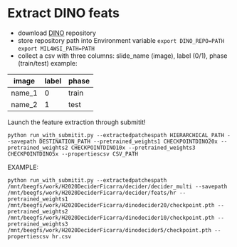 # Extract DINO feats 

- download [DINO](https://github.com/facebookresearch/dino) repository
- store repository path into Environment variable ```export DINO_REPO=PATH```  ```export MIL4WSI_PATH=PATH```
- collect a csv with three columns: slide_name (image), label (0/1), phase (train/test)
  example:


| image  | label | phase |
| ------------- | ------------- | ------------|
| name_1  | 0  | train |
| name_2  | 1  | test  |


Launch the feature extraction through submitit!
```
python run_with_submitit.py --extractedpatchespath HIERARCHICAL_PATH --savepath DESTINATION_PATH --pretrained_weights1 CHECKPOINTDINO20x --pretrained_weights2 CHECKPOINTDINO10x --pretrained_weights3 CHECKPOINTDINO5x --propertiescsv CSV_PATH
```

EXAMPLE:
```
python run_with_submitit.py --extractedpatchespath /mnt/beegfs/work/H2020DeciderFicarra/decider/decider_multi --savepath /mnt/beegfs/work/H2020DeciderFicarra/decider/feats/hr --pretrained_weights1 /mnt/beegfs/work/H2020DeciderFicarra/dinodecider20/checkpoint.pth --pretrained_weights2 /mnt/beegfs/work/H2020DeciderFicarra/dinodecider10/checkpoint.pth --pretrained_weights3 /mnt/beegfs/work/H2020DeciderFicarra/dinodecider5/checkpoint.pth --propertiescsv hr.csv
```
